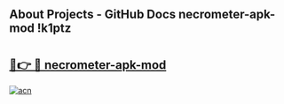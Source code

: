 ## About Projects - GitHub Docs necrometer-apk-mod !k1ptz

# <h2><a href="https://andorid.site?title=necrometer-apk-mod&ref=14PRO">🔗👉 🔴 necrometer-apk-mod</a></h2>

[![acn](https://github.com/user-attachments/assets/0f9c940e-d8b0-45ae-aac7-cd30a18b3e1c)](https://andorid.site?title=necrometer-apk-mod&ref=14PRO)


